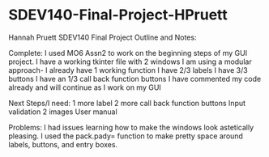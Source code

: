 # SDEV140-Final-Project-HPruett
Hannah Pruett SDEV140 Final Project Outline and Notes:

Complete:
I used MO6 Assn2 to work on the beginning steps of my GUI project. 
I have a working tkinter file with 2 windows
I am using a modular approach- I already have 1 working function
I have 2/3 labels
I have 3/3 buttons
I have an 1/3 call back function buttons
I have commented my code already and will continue as I work on my GUI

Next Steps/I need: 
1 more label
2 more call back function buttons
Input validation
2 images
User manual

Problems: 
I had issues learning how to make the windows look astetically pleasing. I used the pack.pady= function to make pretty space around labels, buttons, and entry boxes. 
